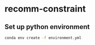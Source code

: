# recomm-constraint


## Set up python environment

```bash
conda env create -f environment.yml
```
